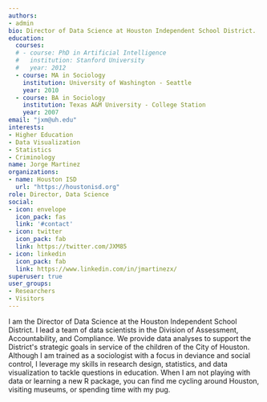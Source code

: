 ```yaml
---
authors:
- admin
bio: Director of Data Science at Houston Independent School District.
education:
  courses:
  # - course: PhD in Artificial Intelligence
  #   institution: Stanford University
  #   year: 2012
  - course: MA in Sociology
    institution: University of Washington - Seattle
    year: 2010
  - course: BA in Sociology
    institution: Texas A&M University - College Station
    year: 2007
email: "jxm@uh.edu"
interests:
- Higher Education
- Data Visualization
- Statistics
- Criminology
name: Jorge Martinez
organizations:
- name: Houston ISD
  url: "https://houstonisd.org"
role: Director, Data Science
social:
- icon: envelope
  icon_pack: fas
  link: '#contact'
- icon: twitter
  icon_pack: fab
  link: https://twitter.com/JXM85
- icon: linkedin
  icon_pack: fab
  link: https://www.linkedin.com/in/jmartinezx/
superuser: true
user_groups:
- Researchers
- Visitors
---
```


I am the Director of Data Science at the Houston Independent School District. I lead a team of data scientists in the Division of Assessment, Accountability, and Compliance. We provide data analyses to support the District's strategic goals in service of the children of the City of Houston. Although I am trained as a sociologist with a focus in deviance and social control, I leverage my skills in research design, statistics, and data visualization to tackle questions in education. When I am not playing with data or learning a new R package, you can find me cycling around Houston, visiting museums, or spending time with my pug.
